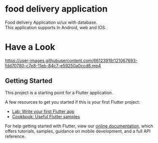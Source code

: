# food delivery application

Food delivery Application ui/ux with database.<br/>
This application supports In Android, web and IOS.

# Have a Look

https://user-images.githubusercontent.com/66123919/121067693-fdd70780-c7e8-11eb-84c7-e59250a0ccd8.mp4



## Getting Started

This project is a starting point for a Flutter application.

A few resources to get you started if this is your first Flutter project:

- [Lab: Write your first Flutter app](https://flutter.dev/docs/get-started/codelab)
- [Cookbook: Useful Flutter samples](https://flutter.dev/docs/cookbook)

For help getting started with Flutter, view our
[online documentation](https://flutter.dev/docs), which offers tutorials,
samples, guidance on mobile development, and a full API reference.
